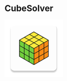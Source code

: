 # CubeSolver

![](https://raw.githubusercontent.com/YankFitzgerald/ImgHub2/main/202311220035018.png)
